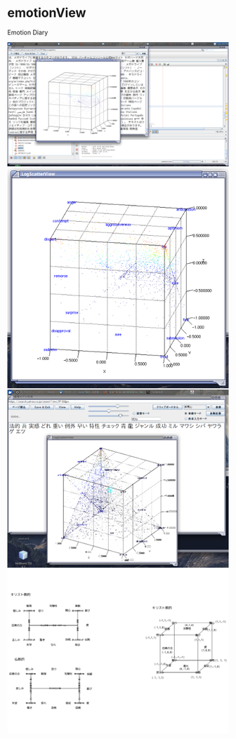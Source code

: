 # emotionView
Emotion Diary


![alt tag](screenshot.png)
![alt tag](ScreenShot2.png)
![alt tag](ScreenShot3.png)
![alt tag](draft.png)